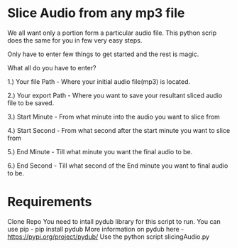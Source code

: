 # Slice Audio from any mp3 file

We all want only a portion form a particular audio file. This python scrip does the same for you in few very easy steps.

Only have to enter few things to get started and the rest is magic.

What all do you have to enter?

1.) Your file Path - Where your initial audio file(mp3) is located.

2.) Your export Path - Where you want to save your resultant sliced audio file to be saved.

3.) Start Minute - From what minute into the audio you want to slice from

4.) Start Second - From what second after the start minute you want to slice from 

5.) End Minute - Till what minute you want the final audio to be.

6.) End Second - Till what second of the End minute you want to final audio to be.

# Requirements

Clone Repo
You need to intall pydub library for this script to run.
You can use pip - pip install pydub
More information on pydub here - https://pypi.org/project/pydub/
Use the python script slicingAudio.py


